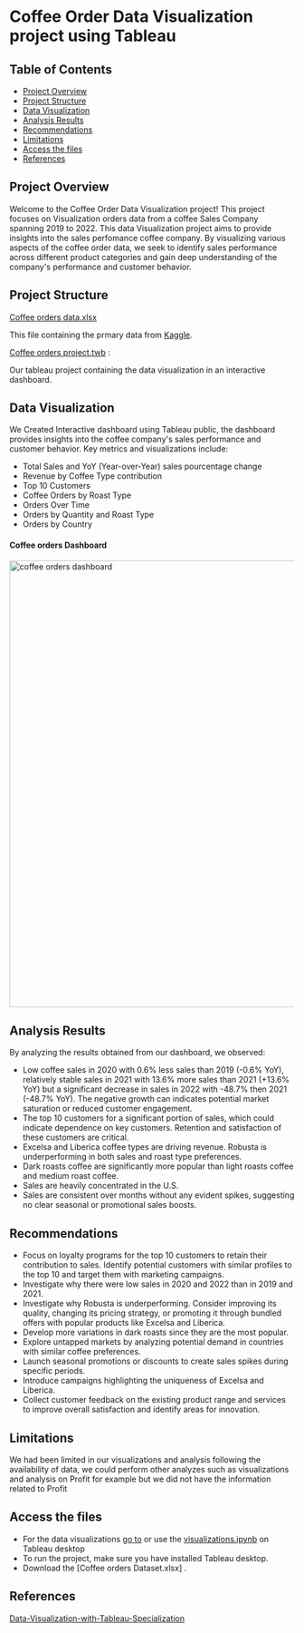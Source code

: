 # Coffee Order Data Visualization project using Tableau
## Table of Contents
- [Project Overview](#project-overview)
- [Project Structure](#project-structure)
- [Data Visualization](#data-visualization)
- [Analysis Results](#analysis-results)
- [Recommendations](#recommendations)
- [Limitations](#limitations)
- [Access the files](#access-the-files)
- [References](#references)
## Project Overview
Welcome to the Coffee Order Data Visualization project! This project focuses on Visualization orders data from a coffee Sales Company spanning 2019 to 2022. This data Visualization project aims to provide insights into the sales perfomance coffee company. By visualizing various aspects of the coffee order data, we seek to identify sales performance across different product categories and gain deep understanding of the company's performance and customer behavior.
## Project Structure
[Coffee orders data.xlsx](Coffee_Orders_Data.xlsx)


This file containing the prmary data from [Kaggle](https://www.kaggle.com/).

[Coffee orders project.twb](Coffee_Orders_project.twb) :

Our tableau project containing the data visualization in an interactive dashboard.

## Data Visualization
We Created Interactive dashboard using Tableau public, the dashboard provides insights into the coffee company's sales performance and customer behavior. Key metrics and visualizations include:
 - Total Sales and YoY (Year-over-Year) sales pourcentage change
 - Revenue by Coffee Type contribution
 - Top 10 Customers
 - Coffee Orders by Roast Type
 - Orders Over Time
 - Orders by Quantity and Roast Type
 - Orders by Country


#### Coffee orders Dashboard
<img width="788" alt="coffee orders dashboard" src="https://github.com/user-attachments/assets/ad3e7301-e286-4229-941e-98f3b8936692" />

## Analysis Results
By analyzing the results obtained from our dashboard, we observed:
 - Low coffee sales in 2020 with 0.6% less sales than 2019 (-0.6% YoY), relatively stable sales in 2021 with 13.6% more sales than 2021 (+13.6% YoY) but a significant decrease in sales in 2022 with -48.7% then 2021 (-48.7% YoY). The negative growth can indicates potential market saturation or reduced customer engagement.
 - The top 10 customers for a significant portion of sales, which could indicate dependence on key customers. Retention and satisfaction of these customers are critical.
 - Excelsa and Liberica coffee types are driving revenue. Robusta is underperforming in both sales and roast type preferences.
 - Dark roasts coffee are significantly more popular than light roasts coffee and medium roast coffee.
 - Sales are heavily concentrated in the U.S.
 - Sales are consistent over months without any evident spikes, suggesting no clear seasonal or promotional sales boosts.
## Recommendations
 - Focus on loyalty programs for the top 10 customers to retain their contribution to sales. Identify potential customers with similar profiles to the top 10 and target them with marketing campaigns.
 - Investigate why there were low sales in 2020 and 2022 than in 2019 and 2021.
 - Investigate why Robusta is underperforming. Consider improving its quality, changing its pricing strategy, or promoting it through bundled offers with popular products like Excelsa and Liberica.
 - Develop more variations in dark roasts since they are the most popular.
 - Explore untapped markets by analyzing potential demand in countries with similar coffee preferences.
 - Launch seasonal promotions or discounts to create sales spikes during specific periods.
 - Introduce campaigns highlighting the uniqueness of Excelsa and Liberica.
 - Collect customer feedback on the existing product range and services to improve overall satisfaction and identify areas for innovation.
## Limitations
We had been limited in our visualizations and analysis following the availability of data, we could perform other analyzes such as visualizations and analysis on Profit for example but we did not have the information related to Profit

## Access the files
 - For the data visualizations [go to](https://public.tableau.com/views/CoffeeordersDashboard/CoffeeOrdersDashboard?:language=en-US&:sid=&:redirect=auth&:display_count=n&:origin=viz_share_link) or use the [visualizations.ipynb](LACrime_Analysis_Visualization.ipynb) on Tableau desktop
 - To run the project, make sure you have installed  Tableau desktop.
 - Download the [Coffee orders Dataset.xlsx] .

## References
[Data-Visualization-with-Tableau-Specialization](https://www.coursera.org/specializations/data-visualization)




   

